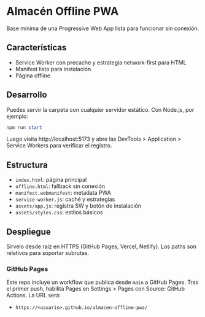 # Almacén Offline PWA

Base mínima de una Progressive Web App lista para funcionar sin conexión.

## Características
- Service Worker con precache y estrategia network-first para HTML
- Manifest listo para instalación
- Página offline

## Desarrollo
Puedes servir la carpeta con cualquier servidor estático. Con Node.js, por ejemplo:

```powershell
npm run start
```

Luego visita http://localhost:5173 y abre las DevTools > Application > Service Workers para verificar el registro.

## Estructura
- `index.html`: página principal
- `offline.html`: fallback sin conexión
- `manifest.webmanifest`: metadata PWA
- `service-worker.js`: caché y estrategias
- `assets/app.js`: registra SW y botón de instalación
- `assets/styles.css`: estilos básicos

## Despliegue
Sírvelo desde raíz en HTTPS (GitHub Pages, Vercel, Netlify). Los paths son relativos para soportar subrutas.

### GitHub Pages
Este repo incluye un workflow que publica desde `main` a GitHub Pages. Tras el primer push, habilita Pages en Settings > Pages con Source: GitHub Actions. La URL será:

- `https://<usuario>.github.io/almacen-offline-pwa/`
